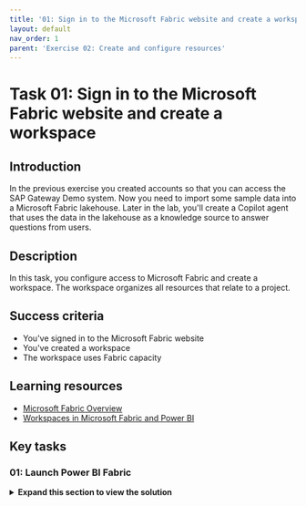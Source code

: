```yaml
---
title: '01: Sign in to the Microsoft Fabric website and create a workspace'
layout: default
nav_order: 1
parent: 'Exercise 02: Create and configure resources'
---
```


# Task 01: Sign in to the Microsoft Fabric website and create a workspace

## Introduction

In the previous exercise you created accounts so that you can access the SAP Gateway Demo system. Now you need to import some sample data into a Microsoft Fabric lakehouse. Later in the lab, you'll create a Copilot agent that uses the data in the lakehouse as a knowledge source to answer questions from users.

## Description

In this task, you configure access to Microsoft Fabric and create a workspace. The workspace organizes all resources that relate to a project. 

## Success criteria

-   You've signed in to the Microsoft Fabric website
-   You've created a workspace
-   The workspace uses Fabric capacity

## Learning resources

-   [Microsoft Fabric Overview](https://learn.microsoft.com/en-us/fabric/ "Microsoft Fabric Overview")
-   [Workspaces in Microsoft Fabric and Power BI](https://learn.microsoft.com/en-us/fabric/fundamentals/workspaces "Workspaces in Microsoft Fabric and Power BI")

## Key tasks

### 01: Launch Power BI Fabric

<details markdown="block"> 
  <summary><strong>Expand this section to view the solution</strong></summary>

1. Open a new browser window and go to [Power BI](https://app.powerbi.com).

    ![qa2ka9nb.jpg](../../media/qa2ka9nb.jpg)

1. If prompted, sign in by using the following credentials:

    |   |   |
	|:--|:--|
	|Username: | `your SAP portal username` | 
    |Password: | `your SAP portal password` |

1. On the Fabric home page, in the left pane, select **Workspaces**.

    ![pzu0i4yr.jpg](../../media/pzu0i4yr.jpg)

1. Select **New workspace**.

    ![lxfy77zl.jpg](../../media/lxfy77zl.jpg)

1. In the **Name** field, enter `SapWS@lab.LabInstance.Id`.

    ![x5i5h734.jpg](../../media/x5i5h734.jpg)

1. Select **Advanced** to expand the node. Verify that **Fabric capacity** is selected and then select **Apply**.  

    ![a6riwlk3.jpg](../../media/a6riwlk3.jpg)

    {: .warning } 
	> Please alert your coach if the **License mode** is set to anything other than **Fabric capacity**.

1. The SapWS@lab.LabInstance.Id workspace page displays.

    ![ed0labyh.jpg](../../media/ed0labyh.jpg)

1. Leave the **SapWS@lab.LabInstance.Id** workspace page open. You'll perform additonal steps in the workspace in Task 02.

</details>